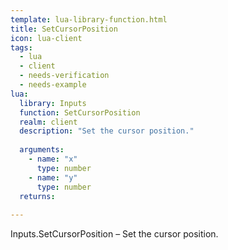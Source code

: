 ```yaml
---
template: lua-library-function.html
title: SetCursorPosition
icon: lua-client
tags:
  - lua
  - client
  - needs-verification
  - needs-example
lua:
  library: Inputs
  function: SetCursorPosition
  realm: client
  description: "Set the cursor position."
  
  arguments:
    - name: "x"
      type: number
    - name: "y"
      type: number
  returns:
    
---
```


<div class="lua__search__keywords">
Inputs.SetCursorPosition &#x2013; Set the cursor position.
</div>
